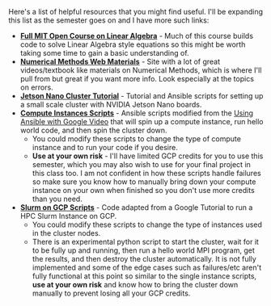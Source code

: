 Here's a list of helpful resources that you might find useful. I'll be expanding this list as the semester goes on and I have more such links:


* **[Full MIT Open Course on Linear Algebra](https://ocw.mit.edu/courses/mathematics/18-06-linear-algebra-spring-2010/)** - Much of this course builds code to solve Linear Algebra style equations so this might be worth taking some time to gain a basic understanding of.
* **[Numerical Methods Web Materials](http://mathforcollege.com/nm/topics/)** - Site with a lot of great videos/textbook like materials on Numerical Methods, which is where I'll pull from but great if you want more info. Look especially at the topics on errors.
* **[Jetson Nano Cluster Tutorial](https://github.com/csuchico-csci551/JetsonCluster)** - Tutorial and Ansible scripts for setting up a small scale cluster with NVIDIA Jetson Nano boards. 
* **[Compute Instances Scripts](https://github.com/csuchico-csci551/compute-instances)** - Ansible scripts modified from the [Using Ansible with Google Video](https://www.youtube.com/watch?v=FF-HfP_OHpU) that will spin up a compute instance, run hello world code, and then spin the cluster down.
  * You could modify these scripts to change the type of compute instance and to run your code if you desire.
  * **Use at your own risk** - I'll have limited GCP credits for you to use this semester, which you may also wish to use for your final project in this class too. I am not confident in how these scripts handle failures so make sure you know how to manually bring down your compute instance on your own when finished so you don't use more credits than you need.
* **[Slurm on GCP Scripts](https://github.com/csuchico-csci551/slurm-gcp)** - Code adapted from a Google Tutorial to run a HPC Slurm Instance on GCP.
  * You could modify these scripts to change the type of instances used in the cluster nodes.
  * There is an experimental python script to start the cluster, wait for it to be fully up and running, then run a hello world MPI program, get the results, and then destroy the cluster automatically. It is not fully implemented and some of the edge cases such as failures/etc aren't fully functional at this point so similar to the single instance scripts, **use at your own risk** and know how to bring the cluster down manually to prevent losing all your GCP credits.
